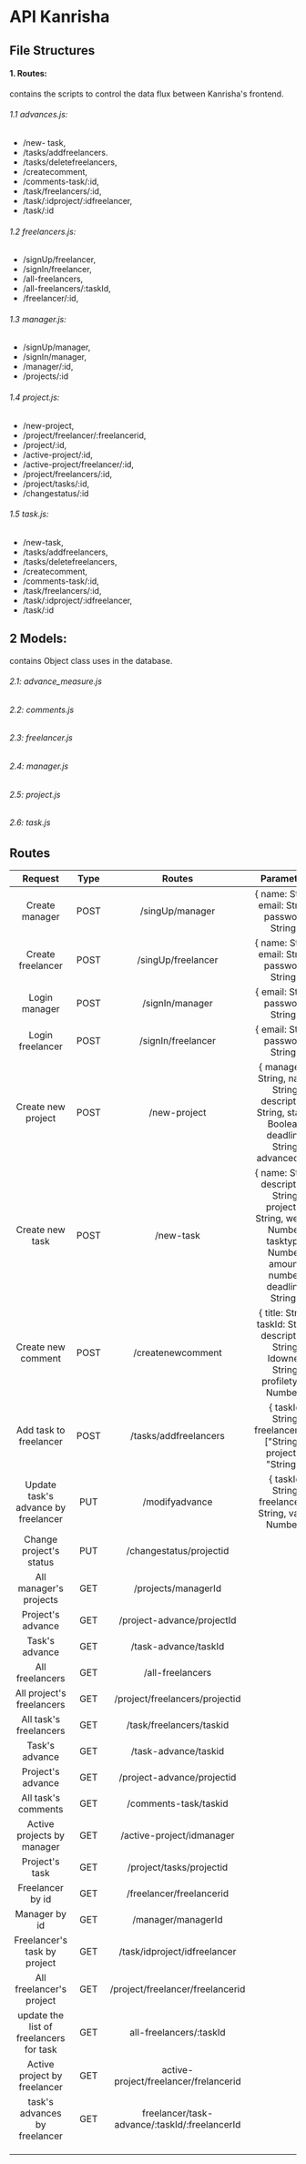 # API Kanrisha
## File Structures
#### 1. Routes: 
contains the scripts to control the data flux between Kanrisha's frontend.
###### 1.1 advances.js:
- /new- task,
- /tasks/addfreelancers.
- /tasks/deletefreelancers,
- /createcomment,
- /comments-task/:id,
- /task/freelancers/:id,
- /task/:idproject/:idfreelancer,
- /task/:id
###### 1.2 freelancers.js:
- /signUp/freelancer,
- /signIn/freelancer,
- /all-freelancers,
- /all-freelancers/:taskId,
- /freelancer/:id,
###### 1.3 manager.js:
- /signUp/manager,
- /signIn/manager,
- /manager/:id,
- /projects/:id
###### 1.4 project.js:
- /new-project,
- /project/freelancer/:freelancerid,
- /project/:id,
- /active-project/:id,
- /active-project/freelancer/:id,
- /project/freelancers/:id,
- /project/tasks/:id,
- /changestatus/:id
###### 1.5 task.js:
- /new-task,
- /tasks/addfreelancers,
- /tasks/deletefreelancers,
- /createcomment,
- /comments-task/:id,
- /task/freelancers/:id,
- /task/:idproject/:idfreelancer,
- /task/:id

## 2 Models:
contains Object class uses in the database.
###### 2.1: advance_measure.js
###### 2.2: comments.js
###### 2.3: freelancer.js
###### 2.4: manager.js
###### 2.5: project.js
###### 2.6: task.js

## Routes

|               Request               | Type |               Routes              |                                                          Parameters                                                          |
|:-----------------------------------:|:----:|:---------------------------------:|:----------------------------------------------------------------------------------------------------------------------------:|
|            Create manager           | POST |          /singUp/manager          |                                       { name: String, email: String, password: String }                                      |
|          Create freelancer          | POST |         /singUp/freelancer        |                                       { name: String, email: String, password: String }                                      |
|            Login manager            | POST |          /signIn/manager          |                                              { email: String, password: String }                                             |
|           Login freelancer          | POST |         /signIn/freelancer        |                                              { email: String, password: String }                                             |
|          Create new project         | POST |            /new-project           |           { managerId: String, name: String, description: String, status: Boolean, deadline: String, advanced: 0 }           |
|           Create new task           | POST |             /new-task             | { name: String, description: String, projectId: String, weight: Number, tasktype: Number, amount: number, deadline: String } |
|          Create new comment         | POST |         /createnewcomment         |                 { title: String, taskId: String, description: String, Idowner: String, profiletype: Number }                 |
|        Add task to freelancer       | POST | /tasks/addfreelancers             |                              { taskId: String, freelancersids: ["String"], projectId: "String" }                             |
| Update task's advance by freelancer |  PUT |           /modifyadvance          |                                    { taskId: String, freelancerId: String, value: Number }                                   |
|       Change project's status       | PUT  |      /changestatus/projectid      |                                                                                                                              |
|        All manager's projects       |  GET |        /projects/managerId        |                                                                                                                              |
|          Project's advance          |  GET |     /project-advance/projectId    |                                                                                                                              |
|            Task's advance           |  GET |        /task-advance/taskId       |                                                                                                                              |
|           All freelancers           |  GET |          /all-freelancers         |                                                                                                                              |
|      All project's freelancers      |  GET |   /project/freelancers/projectid  |                                                                                                                              |
|        All task's freelancers       |  GET |      /task/freelancers/taskid     |                                                                                                                              |
|            Task's advance           |  GET |        /task-advance/taskid       |                                                                                                                              |
|          Project's advance          |  GET |     /project-advance/projectid    |                                                                                                                              |
|         All task's comments         |  GET |       /comments-task/taskid       |                                                                                                                              |
|      Active projects by manager     |  GET |     /active-project/idmanager     |                                                                                                                              |
|            Project's task           |  GET |      /project/tasks/projectid     |                                                                                                                              |
|           Freelancer by id          |  GET |      /freelancer/freelancerid     |                                                                                                                              |
|            Manager by id            |  GET |         /manager/managerId        |                                                                                                                              |
|     Freelancer's task by project    |  GET |    /task/idproject/idfreelancer   |                                                                                                                              |
|       All freelancer's project      |  GET | /project/freelancer/freelancerid |                                                                                                                              |
|       update the list of freelancers for task                              |     GET |       all-freelancers/:taskId                            |                                                                                                                              |
|     Active project by freelancer                               |      GET | active-project/freelancer/frelancerid                                   |                                                                                                                              |
|         task's advances by freelancer                            |  GET    |    freelancer/task-advance/:taskId/:freelancerId                               |                                                                                                                              |
|                                     |      |                                   |                                                                                                                              |
|                                     |      |                                   |                                                                                                                              |
|                                     |      |                                   |                                                                                                                              |
